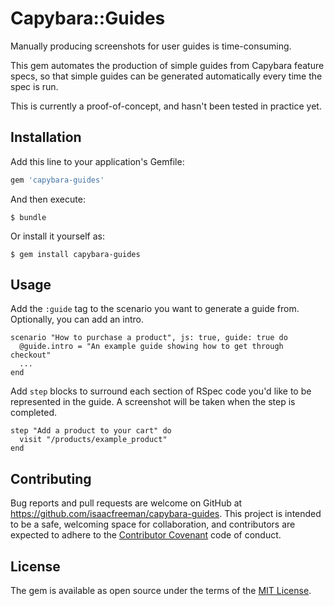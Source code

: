 # Capybara::Guides

Manually producing screenshots for user guides is time-consuming.

This gem automates the production of simple guides from Capybara feature specs, so that simple guides can be generated automatically every time the spec is run.

This is currently a proof-of-concept, and hasn't been tested in practice yet.

## Installation

Add this line to your application's Gemfile:

```ruby
gem 'capybara-guides'
```

And then execute:

    $ bundle

Or install it yourself as:

    $ gem install capybara-guides

## Usage
Add the `:guide` tag to the scenario you want to generate a guide from.
Optionally, you can add an intro.
```
scenario "How to purchase a product", js: true, guide: true do
  @guide.intro = "An example guide showing how to get through checkout"
  ...
end
```

Add `step` blocks to surround each section of RSpec code you'd like to be represented in the guide. A screenshot will be taken when the step is completed.
```
step "Add a product to your cart" do
  visit "/products/example_product"
end
```

## Contributing
Bug reports and pull requests are welcome on GitHub at https://github.com/isaacfreeman/capybara-guides. This project is intended to be a safe, welcoming space for collaboration, and contributors are expected to adhere to the [Contributor Covenant](http://contributor-covenant.org) code of conduct.


## License
The gem is available as open source under the terms of the [MIT License](http://opensource.org/licenses/MIT).

